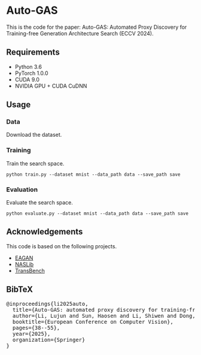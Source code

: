 # Auto-GAS

This is the code for the paper: Auto-GAS: Automated Proxy Discovery for Training-free Generation Architecture Search (ECCV 2024).

## Requirements

* Python 3.6
* PyTorch 1.0.0
* CUDA 9.0
* NVIDIA GPU + CUDA CuDNN

## Usage

### Data

Download the dataset.

### Training

Train the search space.

```
python train.py --dataset mnist --data_path data --save_path save
```

### Evaluation

Evaluate the search space.

```
python evaluate.py --dataset mnist --data_path data --save_path save
```

## Acknowledgements

This code is based on the following projects.

* [EAGAN](https://github.com/marsggbo/EAGAN)
* [NASLib](https://github.com/automl/NASLib)
* [TransBench](https://github.com/yawen-d/TransNASBench)

## BibTeX
<pre>
@inproceedings{li2025auto,
  title={Auto-GAS: automated proxy discovery for training-free generative architecture search},
  author={Li, Lujun and Sun, Haosen and Li, Shiwen and Dong, Peijie and Luo, Wenhan and Xue, Wei and Liu, Qifeng and Guo, Yike},
  booktitle={European Conference on Computer Vision},
  pages={38--55},
  year={2025},
  organization={Springer}
}
</pre>
